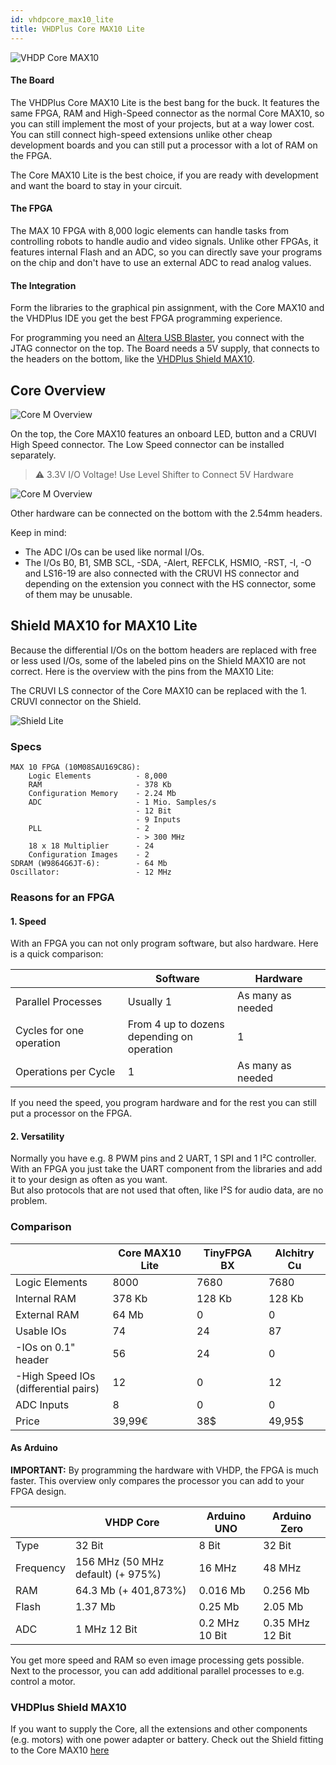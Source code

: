 ```yaml
---
id: vhdpcore_max10_lite
title: VHDPlus Core MAX10 Lite
---
```


![VHDP Core MAX10](/img/vhdpcorel/Core_MAX10_Lite.png)

#### The Board
The VHDPlus Core MAX10 Lite is the best bang for the buck. It features the same FPGA, RAM and High-Speed connector as the normal Core MAX10, so you can still implement the most of your projects, but at a way lower cost.<br/>
You can still connect high-speed extensions unlike other cheap development boards and you can still put a processor with a lot of RAM on the FPGA.

The Core MAX10 Lite is the best choice, if you are ready with development and want the board to stay in your circuit.

#### The FPGA
The MAX 10 FPGA with 8,000 logic elements can handle tasks from controlling robots to handle audio and video signals. Unlike other FPGAs, it features internal Flash and an ADC, so you can directly save your programs on the chip and don't have to use an external ADC to read analog values.

#### The Integration
Form the libraries to the graphical pin assignment, with the Core MAX10 and the VHDPlus IDE you get the best FPGA programming experience. 

For programming you need an [Altera USB Blaster](https://amzn.to/2YsDeGZ), you connect with the JTAG connector on the top.
The Board needs a 5V supply, that connects to the headers on the bottom, like the [VHDPlus Shield MAX10](/docs/components/shield_max10).

## Core Overview
![Core M Overview](/img/vhdpcorel/Top_labled_ic.png)

On the top, the Core MAX10 features an onboard LED, button and a CRUVI High Speed connector. The Low Speed connector can be installed separately.<br/>

> :warning: 3.3V I/O Voltage! Use Level Shifter to Connect 5V Hardware

![Core M Overview](/img/vhdpcorel/Bottom_labled.png)

Other hardware can be connected on the bottom with the 2.54mm headers.

Keep in mind: 
- The ADC I/Os can be used like normal I/Os.
- The I/Os B0, B1, SMB SCL, -SDA, -Alert, REFCLK, HSMIO, -RST, -I, -O and LS16-19 are also connected with the CRUVI HS connector and depending on the extension you connect with the HS connector, some of them may be unusable.

## Shield MAX10 for MAX10 Lite

Because the differential I/Os on the bottom headers are replaced with free or less used I/Os, some of the labeled pins on the Shield MAX10 are not correct. Here is the overview with the pins from the MAX10 Lite:

The CRUVI LS connector of the Core MAX10 can be replaced with the 1. CRUVI connector on the Shield. 

![Shield Lite](/img/vhdpcorel/Shield.png)

### Specs

    MAX 10 FPGA (10M08SAU169C8G):
        Logic Elements          - 8,000
        RAM                     - 378 Kb
        Configuration Memory    - 2.24 Mb
        ADC                     - 1 Mio. Samples/s
                                - 12 Bit
                                - 9 Inputs
        PLL                     - 2
                                - > 300 MHz
        18 x 18 Multiplier      - 24
        Configuration Images    - 2
    SDRAM (W9864G6JT-6):        - 64 Mb
    Oscillator:                 - 12 MHz

### Reasons for an FPGA

#### 1. Speed
With an FPGA you can not only program software, but also hardware. Here is a quick comparison:

|                        |Software                                      |Hardware         |
|------------------------|----------------------------------------------|-----------------|
|Parallel Processes      |Usually 1                                     |As many as needed|
|Cycles for one operation|From 4 up to dozens<br/>depending on operation|1                |
|Operations per Cycle    |1                                             |As many as needed|

If you need the speed, you program hardware and for the rest you can still put a processor on the FPGA.

#### 2. Versatility
Normally you have e.g. 8 PWM pins and 2 UART, 1 SPI and 1 I²C controller. With an FPGA you just take the UART component from the libraries and add it to your design as often as you want. <br/>
But also protocols that are not used that often, like I²S for audio data, are no problem.

### Comparison

|                                            | Core MAX10 Lite | TinyFPGA BX | Alchitry Cu |
|--------------------------------------------|-----------------|-------------|-------------|
| Logic Elements                             | 8000            | 7680        | 7680        |
| Internal RAM                               | 378 Kb          | 128 Kb      | 128 Kb      |
| External RAM                               | 64 Mb           | 0           | 0           |
| Usable IOs                                 | 74              | 24          | 87          |
| -IOs on 0.1" header                        | 56              | 24          | 0           |
| -High Speed IOs <br/> (differential pairs) | 12              | 0           | 12          |
| ADC Inputs                                 | 8               | 0           | 0           |
| Price                                      | 39,99€          | 38$         | 49,95$      |

#### As Arduino
**IMPORTANT:** By programming the hardware with VHDP, the FPGA is much faster. This overview only compares the processor you can add to your FPGA design.

|           | VHDP Core                         | Arduino UNO    | Arduino Zero    |
|-----------|-----------------------------------|----------------|-----------------|
| Type      | 32 Bit                            | 8 Bit          | 32 Bit          |
| Frequency | 156 MHz (50 MHz default) (+ 975%) | 16 MHz         | 48 MHz          |
| RAM       | 64.3 Mb (+ 401,873%)              | 0.016 Mb       | 0.256 Mb        |
| Flash     | 1.37 Mb                           | 0.25 Mb        | 2.05 Mb         |
| ADC       | 1 MHz 12 Bit                      | 0.2 MHz 10 Bit | 0.35 MHz 12 Bit |

You get more speed and RAM so even image processing gets possible. Next to the processor, you can add additional parallel processes to e.g. control a motor.

### VHDPlus Shield MAX10
If you want to supply the Core, all the extensions and other components (e.g. motors) with one power adapter or battery. Check out the Shield fitting to the Core MAX10 [here](/docs/components/shield_max10)
